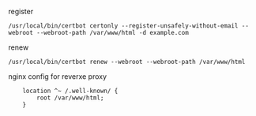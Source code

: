 register
```
/usr/local/bin/certbot certonly --register-unsafely-without-email --webroot --webroot-path /var/www/html -d example.com
```

renew
```
/usr/local/bin/certbot renew --webroot --webroot-path /var/www/html
```

nginx config for reverxe proxy
```
    location ^~ /.well-known/ {
        root /var/www/html;
    }
```
